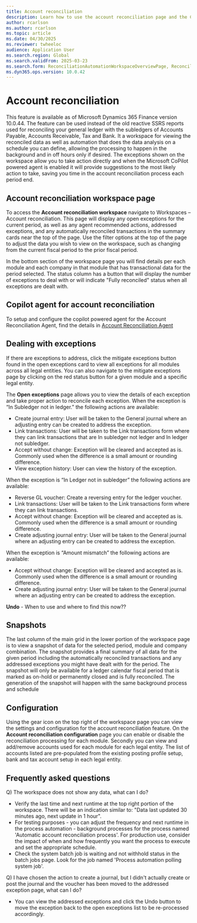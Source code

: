 ```yaml
---
title: Account reconciliation
description: Learn how to use the account reconciliation page and the Copilot agent that integrates with it.
author: rcarlson
ms.author: rcarlson
ms.topic: article
ms.date: 04/30/2025
ms.reviewer: twheeloc
audience: Application User
ms.search.region: Global
ms.search.validFrom: 2025-03-23
ms.search.form: ReconciliationAutomationWorkspaceOverviewPage, ReconciliationAutomationSnapshot, ReconciliationAutomationWorkspaceExceptionsTaskPage, ReconciliationAutomationWorkspaceReconciledTransactionsPage
ms.dyn365.ops.version: 10.0.42
---
```


# Account reconciliation

This feature is available as of Microsoft Dynamics 365 Finance version 10.0.44. The feature can be used instead of the old reactive SSRS reports used for reconciling your general ledger with the subledgers of Accounts Payable, Accounts Receivable, Tax and Bank. It a workspace for viewing the reconciled data as well as automation that does the data analysis on a schedule you can define, allowing the processing to happen in the background and in off hours only if desired.  The exceptions shown on the workspace allow you to take action directly and when the Microsoft CoPilot powered agent is enabled it will provide suggestions to the most likely action to take, saving you time in the account reconciliation process each period end. 

## Account reconciliation workspace page

To access the **Account reconciliation workspace** navigate to Workspaces – Account reconciliation.  This page will display any open exceptions for the current period, as well as any agent recommended actions, addressed exceptions, and any automatically reconciled transactions in the summary cards near the top of the page.  Use the filter options at the top of the page to adjust the data you wish to view on the workspace, such as changing from the current fiscal period to the prior fiscal period.  

In the bottom section of the workspace page you will find details per each module and each company in that module that has transactional data for the period selected. The status column has a button that will display the number of exceptions to deal with or will indicate "Fully reconciled" status when all exceptions are dealt with. 

## Copilot agent for account reconciliation

To setup and configure the copilot powered agent for the Account Reconciliation Agent, find the details in [Account Reconciliation Agent](configure-acct-recon-agent.md)

## Dealing with exceptions

If there are exceptions to address, click the mitigate exceptions button found in the open exceptions card to view all exceptions for all modules across all legal entities.  You can also navigate to the mitigate exceptions page by clicking on the red status button for a given module and a specific legal entity. 

The **Open exceptions** page allows you to view the details of each exception and take proper action to reconcile each exception. 
When the exception is “In Subledger not in ledger.” the following actions are available:
- Create journal entry: User will be taken to the General journal where an adjusting entry can be created to address the exception.
- Link transactions: User will be taken to the Link transactions form where they can link transactions that are In subledger not ledger and In ledger not subledger.
- Accept without change: Exception will be cleared and accepted as is. Commonly used when the difference is a small amount or rounding difference.
- View exception history: User can view the history of the exception.

When the exception is “In Ledger not in subledger” the following actions are available:
- Reverse GL voucher: Create a reversing entry for the ledger voucher.
- Link transactions: User will be taken to the Link transactions form where they can link transactions.
- Accept without change: Exception will be cleared and accepted as is. Commonly used when the difference is a small amount or rounding difference.
- Create adjusting journal entry: User will be taken to the General journal where an adjusting entry can be created to address the exception.

When the exception is “Amount mismatch” the following actions are available:
- Accept without change: Exception will be cleared and accepted as is. Commonly used when the difference is a small amount or rounding difference.
- Create adjusting journal entry: User will be taken to the General journal where an adjusting entry can be created to address the exception.

**Undo** - When to use and where to find this now?? 

## Snapshots

The last column of the main grid in the lower portion of the workspace page is to view a snapshot of data for the selected period, module and company combination.  The snapshot provides a final summary of all data for the given period including the automatically reconciled transactions and any addressed exceptions you might have dealt with for the period.  The snapshot will only be available for a ledger calendar fiscal period that is marked as on-hold or permanently closed and is fully reconciled.  The generation of the snapshot will happen with the same background process and schedule 

## Configuration

Using the gear icon on the top right of the workspace page you can view the settings and configuration for the account reconciliation feature.  On the **Account reconciliation configuration** page you can enable or disable the reconciliation processing for each module.  Secondly you can view and add/remove accounts used for each module for each legal entity.  The list of accounts listed are pre-populated from the existing posting profile setup, bank and tax account setup in each legal entity. 

## Frequently asked questions

Q) The workspace does not show any data, what can I do?
- Verify the last time and next runtime at the top right portion of the workspace.  There will be an indication similar to: "Data last updated 30 minutes ago, next update in 1 hour".
- For testing purposes - you can adjust the frequency and next runtime in the process automation - background processes for the process named 'Automatic account reconciliation process'.  For production use, consider the impact of when and how frequently you want the process to execute and set the appropriate schedule.  
- Check the system batch job is waiting and not withhold status in the batch jobs page. Look for the job named 'Process automation polling system job'.

Q) I have chosen the action to create a journal, but I didn't actually create or post the journal and the voucher has been moved to the addressed exception page, what can I do? 
- You can view the addressed exceptions and click the Undo button to move the exception back to the open exceptions list to be re-processed accordingly. 
 
 
